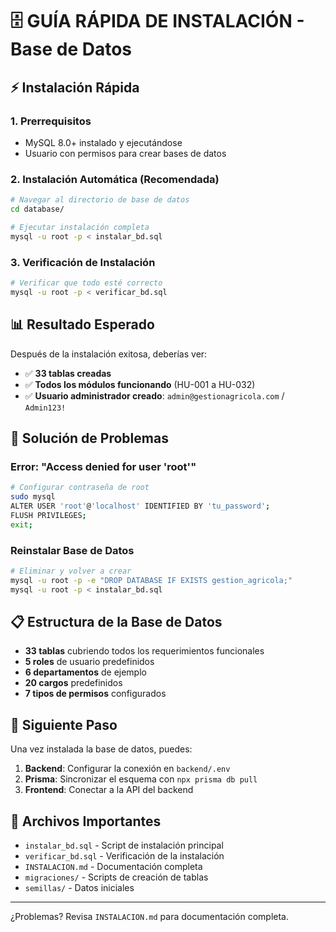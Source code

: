 # 🗄️ GUÍA RÁPIDA DE INSTALACIÓN - Base de Datos

## ⚡ Instalación Rápida

### 1. Prerrequisitos
- MySQL 8.0+ instalado y ejecutándose
- Usuario con permisos para crear bases de datos

### 2. Instalación Automática (Recomendada)

```bash
# Navegar al directorio de base de datos
cd database/

# Ejecutar instalación completa
mysql -u root -p < instalar_bd.sql
```

### 3. Verificación de Instalación

```bash
# Verificar que todo esté correcto
mysql -u root -p < verificar_bd.sql
```

## 📊 Resultado Esperado

Después de la instalación exitosa, deberías ver:

- ✅ **33 tablas creadas** 
- ✅ **Todos los módulos funcionando** (HU-001 a HU-032)
- ✅ **Usuario administrador creado**: `admin@gestionagricola.com` / `Admin123!`

## 🔧 Solución de Problemas

### Error: "Access denied for user 'root'"
```bash
# Configurar contraseña de root
sudo mysql
ALTER USER 'root'@'localhost' IDENTIFIED BY 'tu_password';
FLUSH PRIVILEGES;
exit;
```

### Reinstalar Base de Datos
```bash
# Eliminar y volver a crear
mysql -u root -p -e "DROP DATABASE IF EXISTS gestion_agricola;"
mysql -u root -p < instalar_bd.sql
```

## 📋 Estructura de la Base de Datos

- **33 tablas** cubriendo todos los requerimientos funcionales
- **5 roles** de usuario predefinidos
- **6 departamentos** de ejemplo
- **20 cargos** predefinidos
- **7 tipos de permisos** configurados

## 🚀 Siguiente Paso

Una vez instalada la base de datos, puedes:

1. **Backend**: Configurar la conexión en `backend/.env`
2. **Prisma**: Sincronizar el esquema con `npx prisma db pull`
3. **Frontend**: Conectar a la API del backend

## 📁 Archivos Importantes

- `instalar_bd.sql` - Script de instalación principal
- `verificar_bd.sql` - Verificación de la instalación
- `INSTALACION.md` - Documentación completa
- `migraciones/` - Scripts de creación de tablas
- `semillas/` - Datos iniciales

---

¿Problemas? Revisa `INSTALACION.md` para documentación completa.